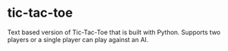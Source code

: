 # tic-tac-toe
Text based version of Tic-Tac-Toe that is built with Python. Supports two players or a single player can play against an AI.
